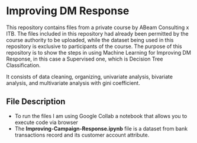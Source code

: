 # Improving DM Response

This repository contains files from a private course by ABeam Consulting x ITB. The files included in this repository had already been permitted by the course authority to be uploaded, while the dataset being used in this repository is exclusive to participants of the course.
The purpose of this repository is to show the steps in using Machine Learning for Improving DM Response, in this case a Supervised one, which is Decision Tree Classification.

It consists of data cleaning, organizing, univariate analysis, bivariate analysis, and multivariate analysis with gini coefficient.

## File Description
- To run the files I am using Google Collab a notebook that allows you to execute code via browser
- The **Improving-Campaign-Response.ipynb** file is a dataset from bank transactions record and its customer account attribute.
